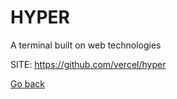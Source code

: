 # HYPER
 
 A terminal built on web technologies
 
 SITE: https://github.com/vercel/hyper

 [Go back](https://portable-linux-apps.github.io/apps.html)

